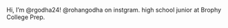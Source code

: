 Hi, I’m @rgodha24!
@rohangodha on instgram.
high school junior at Brophy College Prep.

<!---
rgodha24/rgodha24 is a ✨ special ✨ repository because its `README.md` (this file) appears on your GitHub profile.
You can click the Preview link to take a look at your changes.
--->
